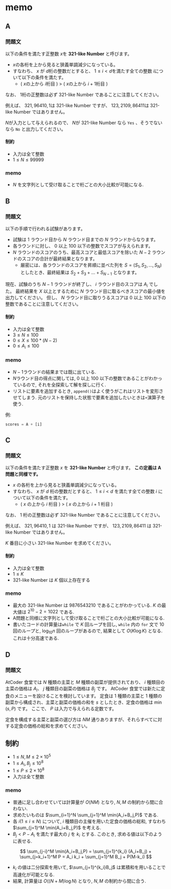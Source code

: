 # memo

## A

### 問題文

以下の条件を満たす正整数 $x$を **321-like Number** と呼びます。

- $x$の各桁を上から見ると狭義単調減少になっている。
- すなわち、 $x$ が $d$桁の整数だとすると、 $1 \le i < d$を満たす全ての整数 $i$について以下の条件を満たす。
  - ( $x$の上から $i$桁目 ) > ( $x$の上から $i+1$桁目 )

なお、 $1$桁の正整数は必ず 321-like Number であることに注意してください。

例えば、 $321,96410,1$は 321-like Number ですが、 $123,2109,86411$は 321-like Number ではありません。

$N$が入力として与えられるので、 $N$が 321-like Number なら `Yes` 、そうでないなら `No` と出力してください。

#### 制約

- 入力は全て整数
- $1 \le N \le 99999$

### memo

- $N$ を文字列として受け取ることで桁ごとの大小比較が可能になる.

## B

### 問題文

以下の手順で行われる試験があります。

- 試験は $1$ ラウンド目から $N$ ラウンド目までの $N$ ラウンドからなります。
- 各ラウンドに対し、 $0$ 以上 $100$ 以下の整数でスコアが与えられます。
- $N$ ラウンドのスコアのうち、最高スコアと最低スコアを除いた $N-2$ ラウンドのスコアの合計が最終結果となります。
  - 厳密には、各ラウンドのスコアを昇順に並べた列を $S=(S_1,S_2,\dots,S_N)$ としたとき、最終結果は $S_2+S_3+\dots+S_{N-1}$ となります。

現在、試験のうち $N-1$ ラウンドが終了し、 $i$ ラウンド目のスコアは $A_i$ でした。
最終結果を $X$ 以上とするために $N$ ラウンド目に取るべきスコアの最小値を出力してください。
但し、 $N$ ラウンド目に取りうるスコアは $0$ 以上 $100$ 以下の整数であることに注意してください。

#### 制約

- 入力は全て整数
- $3 ≤ N ≤ 100$
- $0 ≤ X ≤ 100 * (N-2)$
- $0 ≤ A_i ≤ 100$

### memo

- $N-1$ラウンドの結果までは既に出ている.
- $N$ラウンド目の得点に関しては, $0$ 以上 $100$ 以下の整数であることがわかっているので, それを全探索して解を探しに行く.
- リストに要素を追加するとき, `append()`はよく使うがこれはリストを変形させてしまう. 元のリストを保持した状態で要素を追加したいときは`+`演算子を使う.

例:

```Python
scores = A + [i]
```

## C

### 問題文

以下の条件を満たす正整数 $x$ を **321-like Number** と呼びます。 **この定義は A 問題と同様です。**

- $x$ の各桁を上から見ると狭義単調減少になっている。
- すなわち、 $x$ が $d$ 桁の整数だとすると、 $1 \le i < d$ を満たす全ての整数 $i$ について以下の条件を満たす。
  - ( $x$ の上から $i$ 桁目 ) > ( $x$ の上から $i+1$ 桁目 )

なお、 $1$ 桁の正整数は必ず 321-like Number であることに注意してください。

例えば、 $321, 96410, 1$ は 321-like Number ですが、 $123, 2109, 86411$ は 321-like Number ではありません。

$K$ 番目に小さい 321-like Number を求めてください。

#### 制約

- 入力は全て整数
- $1 \le K$
- 321-like Number は $K$ 個以上存在する

### memo

- 最大の $321$-like Number は $9876543210$ であることがわかっている. $K$ の最大値は $2^{10}-2=1022$ である.
- A問題と同様に文字列として受け取ることで桁ごとの大小比較が可能になる.
- 書いたコードの計算量は`while` で $K$ 回ループを回し, `while` 内の `for` 文で $10$ 回のループと, $\log_{10}n$ 回のループがあるので, 結果として $O(K\log K)$ となる. これは十分高速である.

## D

### 問題文

AtCoder 食堂では $N$ 種類の主菜と $M$ 種類の副菜が提供されており、 $i$ 種類目の主菜の価格は $A_i$、 $j$ 種類目の副菜の価格は $B_j$ です。
AtCoder 食堂では新たに定食のメニューを設けることを検討しています。
定食は $1$ 種類の主菜と $1$ 種類の副菜から構成され、主菜と副菜の価格の和を $s$ としたとき、定食の価格は $\min(s,P)$ です。
ここで、 $P$ は入力で与えられる定数です。

定食を構成する主菜と副菜の選び方は $NM$ 通りありますが、それらすべてに対する定食の価格の総和を求めてください。

## 制約

- $1\leq N,M \leq 2\times 10^5$
- $1\leq A_i,B_j \leq 10^8$
- $1\leq P \leq 2\times 10^8$
- 入力は全て整数

### memo

- 普通に足し合わせていては計算量が $O(NM)$ となり, $N,M$ の制約から間に合わない.
- 求めたいものは $\sum_{i=1}^N \sum_{j=1}^M \min(A_i+B_j,P)$ である.
- 各 $i(1\le i \le N)$ について, $i$ 種類目の主催を用いた定食の価格の総和, すなわち $\sum_{j=1}^M \min(A_i+B_j,P)$ を考える.
- $B_j < P - A_i$ を満たす最大の $j$ を $k_i$ とする. このとき, 求める値は以下のように表せる.

$$
\sum_{j-i}^M \min(A_i+B_j,P) = \sum_{j=1}^{k_i} (A_i+B_j) + \sum_{j=k_i+1}^M P = A_i k_i + \sum_{j=1}^M B_j + P(M-k_i)
$$

- $k_i$ の値は二分探索を用いて, $\sum_{j=1}^{k_i}B_j$ は累積和を用いることで高速化が可能となる.
- 結果, 計算量は $O((N+M)\log N)$ となり, $N,M$ の制約から間に合う.
